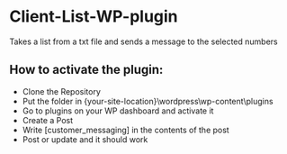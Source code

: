 # Client-List-WP-plugin
Takes a list from a txt file and sends a message to the selected numbers

## How to activate the plugin:
- Clone the Repository
- Put the folder in {your-site-location}\wordpress\wp-content\plugins
- Go to plugins on your WP dashboard and activate it
- Create a Post
- Write [customer_messaging] in the contents of the post
- Post or update and it should work
